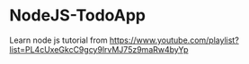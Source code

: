 # NodeJS-TodoApp
Learn node js tutorial from https://www.youtube.com/playlist?list=PL4cUxeGkcC9gcy9lrvMJ75z9maRw4byYp
